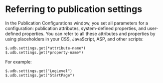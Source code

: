 # Referring to publication settings

In the Publication Configurations window, you set all parameters for a configuration: publication attributes, system-defined properties, and user-defined properties. You can refer to all these attributes and properties by using placeholders in your CSS, JavaScript, ASP, and other scripts:

```
$.udb.settings.get(*attribute-name*)
$.udb.settings.get(*property-name*)
```

For example:

```
$.udb.settings.get("LogLevel")
$.udb.settings.get("StartPage")
```